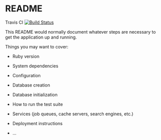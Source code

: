 # README

Travis CI [![Build Status](https://travis-ci.org/Creodahn/finance-app-api.svg?branch=master)](https://travis-ci.org/Creodahn/finance-app-api)

This README would normally document whatever steps are necessary to get the
application up and running.

Things you may want to cover:

* Ruby version

* System dependencies

* Configuration

* Database creation

* Database initialization

* How to run the test suite

* Services (job queues, cache servers, search engines, etc.)

* Deployment instructions

* ...
